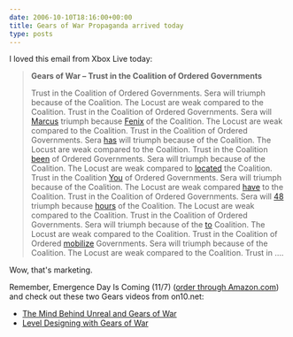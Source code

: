 ```yaml
---
date: 2006-10-10T18:16:00+00:00
title: Gears of War Propaganda arrived today
type: posts
---
```

I loved this email from Xbox Live today:

> **Gears of War – Trust in the Coalition of Ordered Governments**
>
> Trust in the Coalition of Ordered Governments. Sera will triumph because of the Coalition. The Locust are weak compared to the Coalition. Trust in the Coalition of Ordered Governments. Sera will [Marcus](https://communications3.msn.com/Key=39155.DRfs.C.DZ.FqZWm) triumph because [Fenix](https://communications3.msn.com/Key=39155.DRfs.C.DZ.FqZWm) of the Coalition. The Locust are weak compared to the Coalition. Trust in the Coalition of Ordered Governments. Sera [has](https://communications3.msn.com/Key=39155.DRfs.C.DZ.FqZWm) will triumph because of the Coalition. The Locust are weak compared to the Coalition. Trust in the Coalition [been](https://communications3.msn.com/Key=39155.DRfs.C.DZ.FqZWm) of Ordered Governments. Sera will triumph because of the Coalition. The Locust are weak compared to [located](https://communications3.msn.com/Key=39155.DRfs.C.DZ.FqZWm) the Coalition. Trust in the Coalition [You](https://communications3.msn.com/Key=39155.DRfs.C.DZ.FqZWm) of Ordered Governments. Sera will triumph because of the Coalition. The Locust are weak compared [have](https://communications3.msn.com/Key=39155.DRfs.C.DZ.FqZWm) to the Coalition. Trust in the Coalition of Ordered Governments. Sera will [48](https://communications3.msn.com/Key=39155.DRfs.C.DZ.FqZWm) triumph because [hours](https://communications3.msn.com/Key=39155.DRfs.C.DZ.FqZWm) of the Coalition. The Locust are weak compared to the Coalition. Trust in the Coalition of Ordered Governments. Sera will triumph because of the [to](https://communications3.msn.com/Key=39155.DRfs.C.DZ.FqZWm) Coalition. The Locust are weak compared to the Coalition. Trust in the Coalition of Ordered [mobilize](https://communications3.msn.com/Key=39155.DRfs.C.DZ.FqZWm) Governments. Sera will triumph because of the Coalition. The Locust are weak compared to the Coalition. Trust in ....

Wow, that's marketing.

Remember, Emergence Day Is Coming (11/7) ([order through Amazon.com](https://www.amazon.com/dp/B000FRS9II?tag=duncanmackenz-20&camp=0&creative=0&linkCode=as1&creativeASIN=B000FRS9II&adid=1SJYT48T6CDEAYEVM3NT&)) and check out these two Gears videos from on10.net:

  * [The Mind Behind Unreal and Gears of War](https://on10.net/Blogs/tina/3438/)
  * [Level Designing with Gears of War](https://on10.net/Blogs/tina/3662/)
